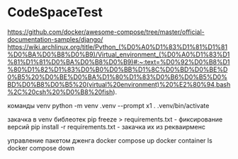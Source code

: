 # CodeSpaceTest
https://github.com/docker/awesome-compose/tree/master/official-documentation-samples/django/
https://wiki.archlinux.org/title/Python_(%D0%A0%D1%83%D1%81%D1%81%D0%BA%D0%B8%D0%B9)/Virtual_environment_(%D0%A0%D1%83%D1%81%D1%81%D0%BA%D0%B8%D0%B9)#:~:text=%D0%92%D0%B8%D1%80%D1%82%D1%83%D0%B0%D0%BB%D1%8C%D0%BD%D0%BE%D0%B5%20%D0%BE%D0%BA%D1%80%D1%83%D0%B6%D0%B5%D0%BD%D0%B8%D0%B5%20(virtual%20environment)%20%E2%80%94,bash%2C%20csh%20%D0%B8%20fish).


команды venv
python -m venv .venv --prompt x1
. .venv/bin/activate

закачка в venv библеотек
pip freeze > requirements.txt - фиксирование версий
pip install -r requirements.txt - закачка их из рекваирменс

управление пакетом дженга
docker compose up
docker container ls
docker compose down

